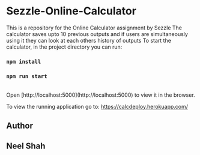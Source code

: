# Sezzle-Online-Calculator

This is a repository for the Online Calculator assignment by Sezzle
The calculator saves upto 10 previous outputs and if users are simultaneously using it they can look at each others history of outputs
To start the calculator, in the project directory you can run:

### `npm install`

### `npm run start`

<br>
Open [http://localhost:5000](http://localhost:5000) to view it in the browser.

To view the running application go to:
https://calcdeploy.herokuapp.com/


## Author

## Neel Shah
